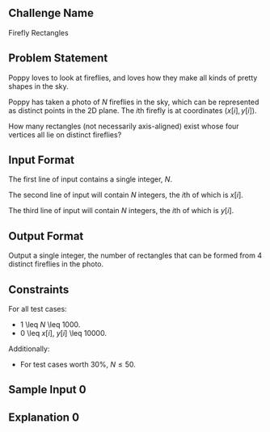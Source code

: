 ## Challenge Name

Firefly Rectangles

## Problem Statement

Poppy loves to look at fireflies, and loves how they make all kinds of pretty shapes in the sky. 

Poppy has taken a photo of $N$ fireflies in the sky, which can be represented as distinct points in the 2D plane.
The $i$th firefly is at coordinates $(x[i], y[i])$.

How many rectangles (not necessarily axis-aligned) exist whose four vertices all lie on distinct fireflies?

## Input Format

The first line of input contains a single integer, $N$.

The second line of input will contain $N$ integers, the $i$th of which is $x[i]$.

The third line of input will contain $N$ integers, the $i$th of which is $y[i]$.

## Output Format

Output a single integer, the number of rectangles that can be formed from 4 distinct fireflies in the photo.

## Constraints

For all test cases:

- 1 \leq $N$ \leq 1000.
- 0 \leq $x[i]$, $y[i]$ \leq 10000.

Additionally:

- For test cases worth 30%, $N \le 50$.

## Sample Input 0

## Explanation 0
